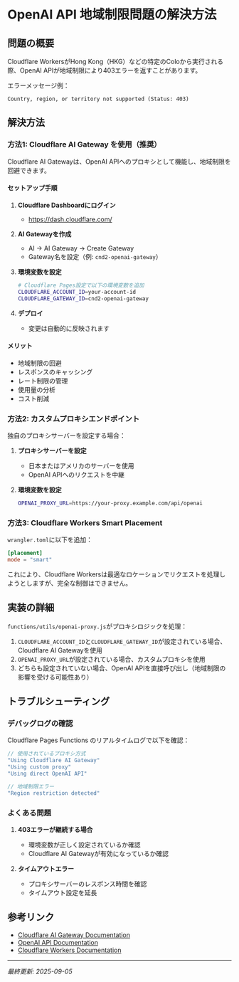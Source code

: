 # OpenAI API 地域制限問題の解決方法

## 問題の概要

Cloudflare WorkersがHong Kong（HKG）などの特定のColoから実行される際、OpenAI APIが地域制限により403エラーを返すことがあります。

エラーメッセージ例：
```
Country, region, or territory not supported (Status: 403)
```

## 解決方法

### 方法1: Cloudflare AI Gateway を使用（推奨）

Cloudflare AI Gatewayは、OpenAI APIへのプロキシとして機能し、地域制限を回避できます。

#### セットアップ手順

1. **Cloudflare Dashboardにログイン**
   - https://dash.cloudflare.com/

2. **AI Gatewayを作成**
   - AI → AI Gateway → Create Gateway
   - Gateway名を設定（例: `cnd2-openai-gateway`）

3. **環境変数を設定**
   ```bash
   # Cloudflare Pages設定で以下の環境変数を追加
   CLOUDFLARE_ACCOUNT_ID=your-account-id
   CLOUDFLARE_GATEWAY_ID=cnd2-openai-gateway
   ```

4. **デプロイ**
   - 変更は自動的に反映されます

#### メリット
- 地域制限の回避
- レスポンスのキャッシング
- レート制限の管理
- 使用量の分析
- コスト削減

### 方法2: カスタムプロキシエンドポイント

独自のプロキシサーバーを設定する場合：

1. **プロキシサーバーを設定**
   - 日本またはアメリカのサーバーを使用
   - OpenAI APIへのリクエストを中継

2. **環境変数を設定**
   ```bash
   OPENAI_PROXY_URL=https://your-proxy.example.com/api/openai
   ```

### 方法3: Cloudflare Workers Smart Placement

`wrangler.toml`に以下を追加：

```toml
[placement]
mode = "smart"
```

これにより、Cloudflare Workersは最適なロケーションでリクエストを処理しようとしますが、完全な制御はできません。

## 実装の詳細

`functions/utils/openai-proxy.js`がプロキシロジックを処理：

1. `CLOUDFLARE_ACCOUNT_ID`と`CLOUDFLARE_GATEWAY_ID`が設定されている場合、Cloudflare AI Gatewayを使用
2. `OPENAI_PROXY_URL`が設定されている場合、カスタムプロキシを使用
3. どちらも設定されていない場合、OpenAI APIを直接呼び出し（地域制限の影響を受ける可能性あり）

## トラブルシューティング

### デバッグログの確認

Cloudflare Pages Functions のリアルタイムログで以下を確認：

```javascript
// 使用されているプロキシ方式
"Using Cloudflare AI Gateway"
"Using custom proxy"
"Using direct OpenAI API"

// 地域制限エラー
"Region restriction detected"
```

### よくある問題

1. **403エラーが継続する場合**
   - 環境変数が正しく設定されているか確認
   - Cloudflare AI Gatewayが有効になっているか確認

2. **タイムアウトエラー**
   - プロキシサーバーのレスポンス時間を確認
   - タイムアウト設定を延長

## 参考リンク

- [Cloudflare AI Gateway Documentation](https://developers.cloudflare.com/ai-gateway/)
- [OpenAI API Documentation](https://platform.openai.com/docs/api-reference)
- [Cloudflare Workers Documentation](https://developers.cloudflare.com/workers/)

---

*最終更新: 2025-09-05*